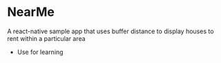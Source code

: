 # NearMe
A react-native sample app that uses buffer distance to display houses to rent within a particular area
- Use for learning
